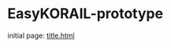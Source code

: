 # EasyKORAIL-prototype

initial page: [title.html](https://github.com/youngmin-yang1/EasyKORAIL-prototype/blob/main/title.html)
